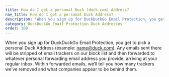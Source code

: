 ```yaml
---
title: How do I get a personal Duck (duck.com) Address?
nav_title: How do I get a personal Duck Address?
description: "When you sign up for DuckDuckGo Email Protection, you get to pick a personal Duck Address (example: name@duck.com)."
category: DuckDuckGo Email Protection Duck Addresses
order: 100
---
```


When you sign up for DuckDuckGo Email Protection, you get to pick a personal Duck Address (example: name@duck.com). Any emails sent there will be stripped of email trackers on our block list and then forwarded to whatever personal forwarding email address you provide, arriving at your regular inbox. Within forwarded emails, we’ll tell you how many trackers we’ve removed and what companies appear to be behind them.
